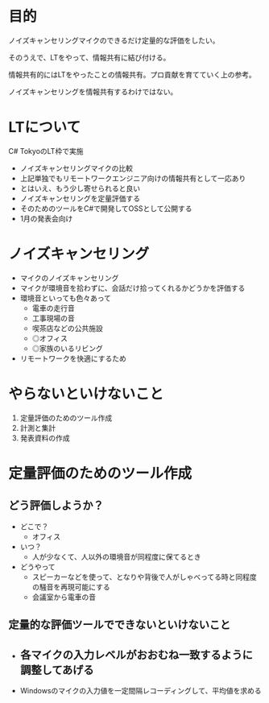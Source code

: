 # 目的

ノイズキャンセリングマイクのできるだけ定量的な評価をしたい。

そのうえで、LTをやって、情報共有に結び付ける。

情報共有的にはLTをやったことの情報共有。プロ貢献を育てていく上の参考。

ノイズキャンセリングを情報共有するわけではない。

# LTについて

C# TokyoのLT枠で実施

- ノイズキャンセリングマイクの比較
- 上記単独でもリモートワークエンジニア向けの情報共有として一応あり
- とはいえ、もう少し寄せられると良い
- ノイズキャンセリングを定量評価する
- そのためのツールをC#で開発してOSSとして公開する
- 1月の発表会向け

# ノイズキャンセリング

- マイクのノイズキャンセリング
- マイクが環境音を拾わずに、会話だけ拾ってくれるかどうかを評価する
- 環境音といっても色々あって
  - 電車の走行音
  - 工事現場の音
  - 喫茶店などの公共施設
  - ◎オフィス
  - ◎家族のいるリビング
- リモートワークを快適にするため

# やらないといけないこと

1. 定量評価のためのツール作成
2. 計測と集計
3. 発表資料の作成

# 定量評価のためのツール作成

## どう評価しようか？

- どこで？
  - オフィス
- いつ？
  - 人が少なくて、人以外の環境音が同程度に保てるとき
- どうやって
  - スピーカーなどを使って、となりや背後で人がしゃべってる時と同程度の騒音を再現可能にする
  - 会議室から電車の音

## 定量的な評価ツールでできないといけないこと

- 各マイクの入力レベルがおおむね一致するように調整してあげる
  - 
- Windowsのマイクの入力値を一定間隔レコーディングして、平均値を求める


